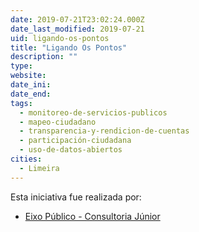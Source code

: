 ```yaml
---
date: 2019-07-21T23:02:24.000Z
date_last_modified: 2019-07-21
uid: ligando-os-pontos
title: "Ligando Os Pontos"
description: ""
type: 
website: 
date_ini: 
date_end: 
tags:
  - monitoreo-de-servicios-publicos
  - mapeo-ciudadano
  - transparencia-y-rendicion-de-cuentas
  - participación-ciudadana
  - uso-de-datos-abiertos
cities: 
  - Limeira
---
```


Esta iniciativa fue realizada por:

- [Eixo Público - Consultoria Júnior](/i/eixo-publico-consultoria-junior.html)
